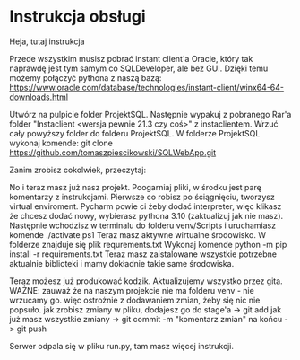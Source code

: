 # Instrukcja obsługi

Heja, tutaj instrukcja

Przede wszystkim musisz pobrać instant client'a Oracle, który tak naprawdę jest tym samym co SQLDeveloper, ale bez GUI.
Dzięki temu możemy połączyć pythona z naszą bazą: https://www.oracle.com/database/technologies/instant-client/winx64-64-downloads.html

Utwórz na pulpicie folder ProjektSQL. 
Następnie wypakuj z pobranego Rar'a folder "Instaclient <wersja pewnie 21.3 czy coś>" z instaclientem.
Wrzuć cały powyższy folder do folderu ProjektSQL.
W folderze ProjektSQL wykonaj komende: git clone https://github.com/tomaszpiescikowski/SQLWebApp.git

Zanim zrobisz cokolwiek, przeczytaj:

No i teraz masz już nasz projekt. Poogarniaj pliki, w środku jest parę komentarzy z instrukcjami.
Pierwsze co robisz po ściągnięciu, tworzysz virtual enviroment.
Pycharm powie ci żeby dodać interpreter, więc klikasz że chcesz dodać nowy, wybierasz pythona 3.10 (zaktualizuj jak nie masz).
Następnie wchodzisz w terminalu do folderu venv/Scripts i uruchamiasz komende ./activate.ps1
Teraz masz aktywne wirtualne środowisko.
W folderze znajduje się plik requrements.txt
Wykonaj komende python -m pip install -r requirements.txt
Teraz masz zaistalowane wszystkie potrzebne aktualnie biblioteki i mamy dokładnie takie same środowiska.

Teraz możesz już produkować kodzik. Aktualizujemy wszystko przez gita.
WAŻNE:
zauważ że na naszym projekcie nie ma folderu venv - nie wrzucamy go.
więc ostrożnie z dodawaniem zmian, żeby się nic nie popsuło.
jak zrobisz zmiany w pliku, dodajesz go do stage'a -> git add <plik>
jak już masz wszystkie zmiany -> git commit -m "komentarz zmian"
na końcu -> git push

  
Serwer odpala się w pliku run.py, tam masz więcej instrukcji.


